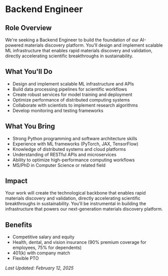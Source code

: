 # Backend Engineer

## Role Overview
We're seeking a Backend Engineer to build the foundation of our AI-powered materials discovery platform. You'll design and implement scalable ML infrastructure that enables rapid materials discovery and validation, directly accelerating scientific breakthroughs in sustainability.

## What You'll Do
- Design and implement scalable ML infrastructure and APIs
- Build data processing pipelines for scientific workflows
- Create robust services for model training and deployment
- Optimize performance of distributed computing systems
- Collaborate with scientists to implement research algorithms
- Develop monitoring and testing frameworks

## What You Bring
- Strong Python programming and software architecture skills
- Experience with ML frameworks (PyTorch, JAX, TensorFlow)
- Knowledge of distributed systems and cloud platforms
- Understanding of RESTful APIs and microservices
- Ability to optimize high-performance computing workflows
- MS/PhD in Computer Science or related field

## Impact
Your work will create the technological backbone that enables rapid materials discovery and validation, directly accelerating scientific breakthroughs in sustainability. You'll be instrumental in building the infrastructure that powers our next-generation materials discovery platform.

## Benefits
- Competitive salary and equity
- Health, dental, and vision insurance (90% premium coverage for employees, 75% for dependents)
- 401(k) with company match
- Flexible PTO

*Last Updated: February 12, 2025*
